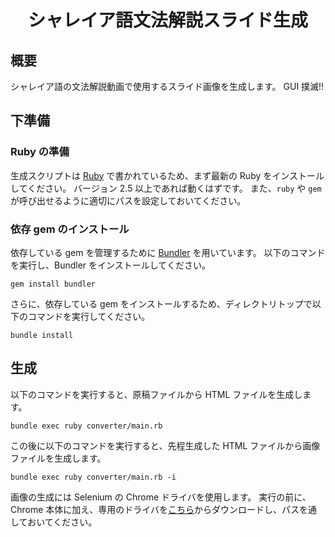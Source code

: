 <div align="center">
<h1>シャレイア語文法解説スライド生成</h1>
</div>


## 概要
シャレイア語の文法解説動画で使用するスライド画像を生成します。
GUI 撲滅!!

## 下準備

### Ruby の準備
生成スクリプトは [Ruby](https://www.ruby-lang.org/ja/) で書かれているため、まず最新の Ruby をインストールしてください。
バージョン 2.5 以上であれば動くはずです。
また、`ruby` や `gem` が呼び出せるように適切にパスを設定しておいてください。

### 依存 gem のインストール
依存している gem を管理するために [Bundler](https://bundler.io/) を用いています。
以下のコマンドを実行し、Bundler をインストールしてください。
```
gem install bundler
```

さらに、依存している gem をインストールするため、ディレクトリトップで以下のコマンドを実行してください。
```
bundle install
```

## 生成
以下のコマンドを実行すると、原稿ファイルから HTML ファイルを生成します。
```
bundle exec ruby converter/main.rb
```
この後に以下のコマンドを実行すると、先程生成した HTML ファイルから画像ファイルを生成します。
```
bundle exec ruby converter/main.rb -i
```

画像の生成には Selenium の Chrome ドライバを使用します。
実行の前に、Chrome 本体に加え、専用のドライバを[こちら](http://chromedriver.storage.googleapis.com/index.html)からダウンロードし、パスを通しておいてください。